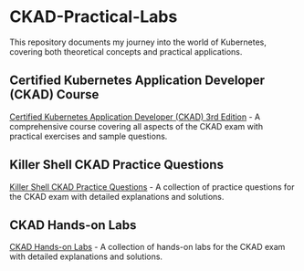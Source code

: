 # CKAD-Practical-Labs

This repository documents my journey into the world of Kubernetes, covering both theoretical concepts and practical applications.

## Certified Kubernetes Application Developer (CKAD) Course

[Certified Kubernetes Application Developer (CKAD) 3rd Edition](./Certified_Kubernetes_Application_Developer_CKAD_Course_3rd_Edition/README.md) - A comprehensive course covering all aspects of the CKAD exam with practical exercises and sample questions.


## Killer Shell CKAD Practice Questions

[Killer Shell CKAD Practice Questions](./Killer_Shell_CKAD_Practices/README.md) - A collection of practice questions for the CKAD exam with detailed explanations and solutions.


## CKAD Hands-on Labs

[CKAD Hands-on Labs](./CKAD_Hands_on_Labs/README.md) - A collection of hands-on labs for the CKAD exam with detailed explanations and solutions.
